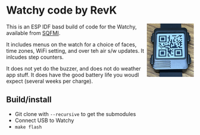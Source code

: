 # Watchy code by RevK

<img align=right width=25% src='Manuals/face.jpg'>

This is an ESP IDF basd build of code for the Watchy, available from [SQFMI](https://watchy.sqfmi.com).

It includes menus on the watch for a choice of faces, time zones, WiFi setting, and over teh air s/w updates. It inlcudes step counters.

It does not yet do the buzzer, and does not do weather app stuff. It does have the good battery life you woudl expect (several weeks per charge).

## Build/install

- Git clone with `--recursive` to get the submodules
- Connect USB to Watchy
- `make flash`

